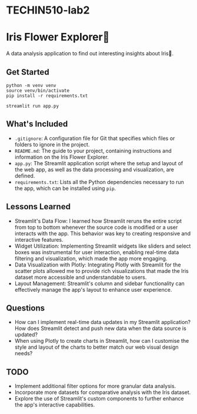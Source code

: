 # TECHIN510-lab2
# Iris Flower Explorer🌸
A data analysis application to find out interesting insights about Iris🌸.

## Get Started
```
python -m venv venv
source venv/bin/activate
pip install -r requirements.txt

streamlit run app.py
```

## What's Included
- `.gitignore`: A configuration file for Git that specifies which files or folders to ignore in the project.
- `README.md`: The guide to your project, containing instructions and information on the Iris Flower Explorer.
- `app.py`: The Streamlit application script where the setup and layout of the web app, as well as the data processing and visualization, are defined.
- `requirements.txt`: Lists all the Python dependencies necessary to run the app, which can be installed using `pip`.


## Lessons Learned
- Streamlit's Data Flow: I learned how Streamlit reruns the entire script from top to bottom whenever the source code is modified or a user interacts with the app. This behavior was key to creating responsive and interactive features.
- Widget Utilization: Implementing Streamlit widgets like sliders and select boxes was instrumental for user interaction, enabling real-time data filtering and visualization, which made the app more engaging.
- Data Visualization with Plotly: Integrating Plotly with Streamlit for the scatter plots allowed me to provide rich visualizations that made the Iris dataset more accessible and understandable to users.
- Layout Management: Streamlit's column and sidebar functionality can effectively manage the app's layout to enhance user experience.

## Questions
- How can I implement real-time data updates in my Streamlit application? How does Streamlit detect and push new data when the data source is updated?
- When using Plotly to create charts in Streamlit, how can I customise the style and layout of the charts to better match our web visual design needs?

## TODO
 - Implement additional filter options for more granular data analysis.
 - Incorporate more datasets for comparative analysis with the Iris dataset.
 - Explore the use of Streamlit's custom components to further enhance the app's interactive capabilities.